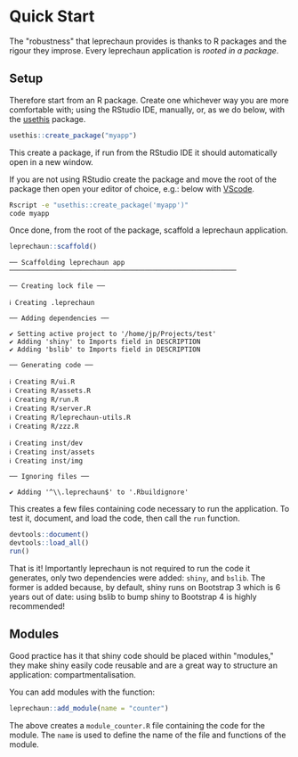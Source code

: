 # Quick Start

The "robustness" that leprechaun provides is thanks to 
R packages and the rigour they improse. Every leprechaun
application is _rooted in a package_.

## Setup

Therefore start from an R package. Create one whichever way
you are more comfortable with; using the RStudio IDE, manually,
or, as we do below, with the [usethis](http://usethis.r-lib.org/)
package.

```r
usethis::create_package("myapp")
```

This create a package, if run from the RStudio IDE it should
automatically open in a new window.

If you are not using RStudio create the package and move the 
root of the package then open your editor of choice, e.g.: 
below with [VScode](https://code.visualstudio.com/).

```bash
Rscript -e "usethis::create_package('myapp')"
code myapp
```

Once done, from the root of the package, scaffold a leprechaun
application.

```r
leprechaun::scaffold()
```

```
── Scaffolding leprechaun app ─────────────────────────────────────────────────────────

── Creating lock file ──

ℹ Creating .leprechaun

── Adding dependencies ──

✔ Setting active project to '/home/jp/Projects/test'
✔ Adding 'shiny' to Imports field in DESCRIPTION
✔ Adding 'bslib' to Imports field in DESCRIPTION

── Generating code ──

ℹ Creating R/ui.R
ℹ Creating R/assets.R
ℹ Creating R/run.R
ℹ Creating R/server.R
ℹ Creating R/leprechaun-utils.R
ℹ Creating R/zzz.R

ℹ Creating inst/dev
ℹ Creating inst/assets
ℹ Creating inst/img

── Ignoring files ──

✔ Adding '^\\.leprechaun$' to '.Rbuildignore'
```

This creates a few files containing code necessary to run the
application. To test it, document, and load the code, then
call the `run` function.

```r
devtools::document()
devtools::load_all()
run()
```

That is it! Importantly leprechaun is not required to run the code
it generates, only two dependencies were added: `shiny`, 
and `bslib`. The former is added because, by default, shiny runs on
Bootstrap 3 which is 6 years out of date: using bslib to bump shiny
to Bootstrap 4 is highly recommended!

## Modules

Good practice has it that shiny code should be placed within 
"modules," they make shiny easily code reusable and are a great
way to structure an application: compartmentalisation.

You can add modules with the function:

```r
leprechaun::add_module(name = "counter")
```

The above creates a `module_counter.R` file containing the code
for the module. The `name` is used to define the name of the
file and functions of the module.
